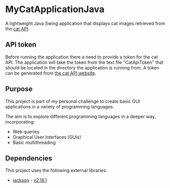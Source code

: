 # MyCatApplicationJava
A lightweight Java Swing application that displays cat images retrieved from the [cat API](https://thecatapi.com/).

## API token
Before running the application there a need to provide a token for the cat API.
The application will take the token from the text file "CatApiToken" that should be located in the directory the application is running from.
A token can be generated from [the cat API website](https://thecatapi.com/).


## Purpose

This project is part of my personal challenge to create basic GUI applications in a variety of programming languages.

The aim is to explore different programming languages in a deeper way, incorporating:

* Web queries
* Graphical User Interfaces (GUIs)
* Basic multithreading

## Dependencies

This project uses the following external libraries:

* [jackson](https://github.com/FasterXML/jackson) - [v2.18.1](https://github.com/FasterXML/jackson/wiki/Jackson-Release-2.18.1)

